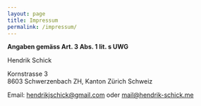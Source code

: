 ```yaml
---
layout: page
title: Impressum
permalink: /impressum/
---
```


**Angaben gemäss Art. 3 Abs. 1 lit. s UWG**

Hendrik Schick

Kornstrasse 3  
8603 Schwerzenbach ZH, Kanton Zürich
Schweiz

Email: [hendrikjschick@gmail.com](mailto:hendrikjschick@gmail.com) oder [mail@hendrik-schick.me](mail@hendrik-schick.me)